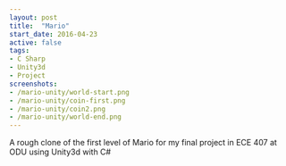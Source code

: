 ```yaml
---
layout: post
title:  "Mario"
start_date: 2016-04-23
active: false
tags:
- C Sharp
- Unity3d
- Project
screenshots:
- /mario-unity/world-start.png
- /mario-unity/coin-first.png
- /mario-unity/coin2.png
- /mario-unity/world-end.png
---
```


A rough clone of the first level of Mario for my final project in ECE 407 at ODU using Unity3d with C#
